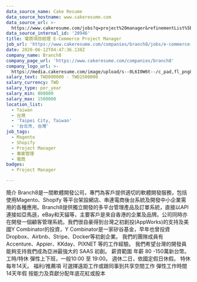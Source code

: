 ```yaml
---
data_source_name: Cake Resume
data_source_hostname: www.cakeresume.com
data_source_url: >-
  https://www.cakeresume.com/jobs?q=project%20manager&refinementList%5Blang_name%5D%5B0%5D=English&refinementList%5Bsalary_type%5D=per_year&range%5Bsalary_range%5D%5Bmin%5D=1000000&page=2
data_source_internal_id: '20946'
title: 電商項目經理 E-Commerce Project Manager
job_url: 'https://www.cakeresume.com/companies/branch8/jobs/e-commerce-project-manager'
date: 2020-06-12T04:47:36.138Z
company_name: Branch8
company_page_url: 'https://www.cakeresume.com/companies/branch8'
company_logo_url: >-
  https://media.cakeresume.com/image/upload/s--0L6I0W6t--/c_pad,fl_png8,h_200,w_200/v1588582368/zgvegyuacdvj610yiaky.png
salary_text: TWD800000 - TWD1500000
salary_currency: TWD
salary_type: per_year
salary_min: 800000
salary_max: 1500000
location_list:
  - Taiwan
  - 台灣
  - 'Taipei City, Taiwan'
  - '台北市, 台灣'
job_tags:
  - Magento
  - Shopify
  - Project Manager
  - 專案管理
  - 電商
badges:
  - Project Manager

---
```


簡介 Branch8是一間軟體開發公司，專門為客戶提供適切的軟體開發服務，包括使用Magento、Shopify 等平台架設網店、串連電商後台系統及開發中小企業需用的各種應用。Branch8提供獨立開發的多平台管理產品及訂單系統，直接以API連接如亞馬遜，eBay和天貓等，主要客戶是來自香港的企業及品牌。公司同時亦在開發一個顧客管理系統。我們很自豪得到台灣之初創投(AppWorks)的支持及美國Y Combinator的投資，Y Combinator是一家矽谷基金，早年也曾投資Dropbox、Airbnb、Stripe、Docker等初創企業。 我們的團隊成員有 Accenture、Appier、KKday、PIXNET 等的工作經驗。 我們希望台灣的開發員能夠支持我們成為亞洲最強大的 SAAS 初創。 薪資範圍 年薪 80 -150萬新台幣。 工時/特休 彈性上下班，一般10:00 至 19:00。 週休二日，依國定假日休假。 特休每年14天。 福利/推薦項 可選擇遠距工作或跟同事到共享空間工作 彈性工作時間 14天年假 按能力及頁獻分配年底花紅或股本